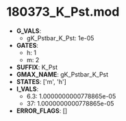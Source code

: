 # 180373_K_Pst.mod

- **G_VALS**:
  - gK_Pstbar_K_Pst: 1e-05
- **GATES**:
  - h: 1
  - m: 2
- **SUFFIX**: K_Pst
- **GMAX_NAME**: gK_Pstbar_K_Pst
- **STATES**: ['m', 'h']
- **I_VALS**:
  - 6.3: 1.0000000000778865e-05
  - 37: 1.0000000000778865e-05
- **ERROR_FLAGS**: []
